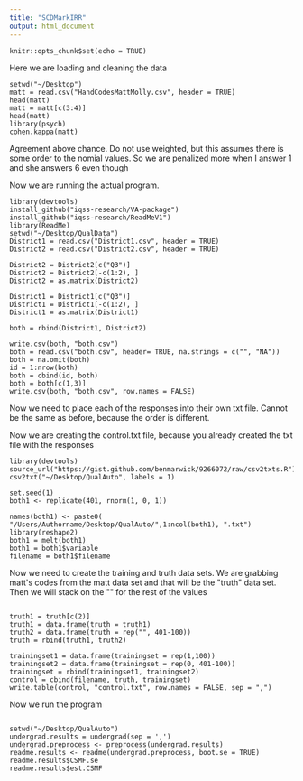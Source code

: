 ```yaml
---
title: "SCDMarkIRR"
output: html_document
---
```


```{r setup, include=FALSE}
knitr::opts_chunk$set(echo = TRUE)
```
Here we are loading and cleaning the data
```{r}
setwd("~/Desktop")
matt = read.csv("HandCodesMattMolly.csv", header = TRUE)
head(matt)
matt = matt[c(3:4)]
head(matt)
library(psych)
cohen.kappa(matt)

```
Agreement above chance.  Do not use weighted, but this assumes there is some order to the nomial values.  So we are penalized more when I answer 1 and she answers 6 even though 

Now we are running the actual program.

```{r}
library(devtools)
install_github("iqss-research/VA-package")
install_github("iqss-research/ReadMeV1")
library(ReadMe)
setwd("~/Desktop/QualData")
District1 = read.csv("District1.csv", header = TRUE)
District2 = read.csv("District2.csv", header = TRUE)

District2 = District2[c("Q3")]
District2 = District2[-c(1:2), ]
District2 = as.matrix(District2)

District1 = District1[c("Q3")]
District1 = District1[-c(1:2), ]
District1 = as.matrix(District1)

both = rbind(District1, District2)

write.csv(both, "both.csv")
both = read.csv("both.csv", header= TRUE, na.strings = c("", "NA"))
both = na.omit(both)
id = 1:nrow(both)
both = cbind(id, both)
both = both[c(1,3)]
write.csv(both, "both.csv", row.names = FALSE)
```
Now we need to place each of the responses into their own txt file.  Cannot be the same as before, because the order is different. 

Now we are creating the control.txt file, because you already created the txt file with the responses
```{r}
library(devtools)
source_url("https://gist.github.com/benmarwick/9266072/raw/csv2txts.R")
csv2txt("~/Desktop/QualAuto", labels = 1)

set.seed(1)
both1 <- replicate(401, rnorm(1, 0, 1))  

names(both1) <- paste0( "/Users/Authorname/Desktop/QualAuto/",1:ncol(both1), ".txt")
library(reshape2)
both1 = melt(both1)
both1 = both1$variable
filename = both1$filename
```
Now we need to create the training and truth data sets.  We are grabbing matt's codes from the matt data set and that will be the "truth" data set.  Then we will stack on the "" for the rest of the values
```{r}

truth1 = truth[c(2)]
truth1 = data.frame(truth = truth1)
truth2 = data.frame(truth = rep("", 401-100))
truth = rbind(truth1, truth2)

trainingset1 = data.frame(trainingset = rep(1,100))
trainingset2 = data.frame(trainingset = rep(0, 401-100))
trainingset = rbind(trainingset1, trainingset2)
control = cbind(filename, truth, trainingset)
write.table(control, "control.txt", row.names = FALSE, sep = ",")

```
Now we run the program
```{r}

setwd("~/Desktop/QualAuto")
undergrad.results = undergrad(sep = ',')
undergrad.preprocess <- preprocess(undergrad.results)
readme.results <- readme(undergrad.preprocess, boot.se = TRUE)
readme.results$CSMF.se
readme.results$est.CSMF

```

